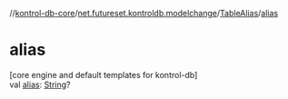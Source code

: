 //[kontrol-db-core](../../../index.md)/[net.futureset.kontroldb.modelchange](../index.md)/[TableAlias](index.md)/[alias](alias.md)

# alias

[core engine and default templates for kontrol-db]\
val [alias](alias.md): [String](https://kotlinlang.org/api/latest/jvm/stdlib/kotlin/-string/index.html)?

